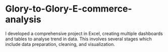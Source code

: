 # Glory-to-Glory-E-commerce-analysis
I developed a comprehensive project in Excel, creating multiple dashboards and tables to analyse trend in data. This involves several stages which include data preparation, cleaning, and visualization.
